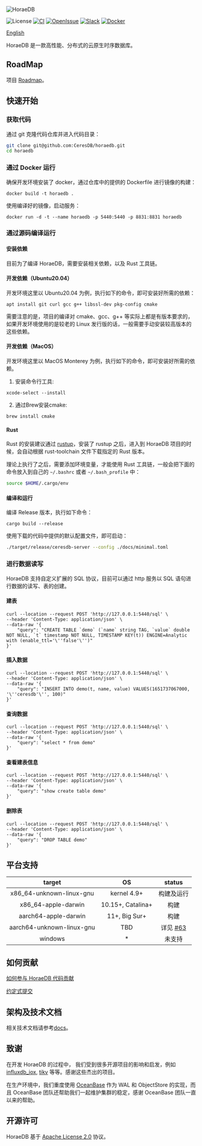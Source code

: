 ![HoraeDB](docs/logo/CeresDB.png)

![License](https://img.shields.io/badge/license-Apache--2.0-green.svg)
[![CI](https://github.com/CeresDB/horaedb/actions/workflows/ci.yml/badge.svg)](https://github.com/CeresDB/horaedb/actions/workflows/ci.yml)
[![OpenIssue](https://img.shields.io/github/issues/CeresDB/horaedb)](https://github.com/CeresDB/horaedb/issues)
[![Slack](https://badgen.net/badge/Slack/Join%20CeresDB/0abd59?icon=slack)](https://join.slack.com/t/ceresdbcommunity/shared_invite/zt-1dcbv8yq8-Fv8aVUb6ODTL7kxbzs9fnA)
[![Docker](https://img.shields.io/docker/v/ceresdb/ceresdb-server?logo=docker)](https://hub.docker.com/r/ceresdb/ceresdb-server)

[English](./README.md)

HoraeDB 是一款高性能、分布式的云原生时序数据库。

## RoadMap
项目 [Roadmap](https://ceresdb.github.io/docs/dev/roadmap.html)。

## 快速开始
### 获取代码
通过 git 克隆代码仓库并进入代码目录：
```bash
git clone git@github.com:CeresDB/horaedb.git
cd horaedb
```

### 通过 Docker 运行
确保开发环境安装了 docker，通过仓库中的提供的 Dockerfile 进行镜像的构建：
```shell
docker build -t horaedb .
```

使用编译好的镜像，启动服务：
```shell
docker run -d -t --name horaedb -p 5440:5440 -p 8831:8831 horaedb
```

### 通过源码编译运行
#### 安装依赖
目前为了编译 HoraeDB，需要安装相关依赖，以及 Rust 工具链。

#### 开发依赖（Ubuntu20.04）
开发环境这里以 Ubuntu20.04 为例，执行如下的命令，即可安装好所需的依赖：
```shell
apt install git curl gcc g++ libssl-dev pkg-config cmake
```

需要注意的是，项目的编译对 cmake、gcc、g++ 等实际上都是有版本要求的，如果开发环境使用的是较老的 Linux 发行版的话，一般需要手动安装较高版本的这些依赖。


#### 开发依赖（MacOS）
开发环境这里以 MacOS Monterey 为例，执行如下的命令，即可安装好所需的依赖。

1. 安装命令行工具:
```shell
xcode-select --install
```
2. 通过Brew安装cmake:
```shell
brew install cmake
```

#### Rust
Rust 的安装建议通过 [rustup](https://rustup.rs/)，安装了 rustup 之后，进入到 HoraeDB 项目的时候，会自动根据 rust-toolchain 文件下载指定的 Rust 版本。

理论上执行了之后，需要添加环境变量，才能使用 Rust 工具链，一般会把下面的命令放入到自己的 `~/.bashrc` 或者 `~/.bash_profile` 中：
```bash
source $HOME/.cargo/env
```

#### 编译和运行
编译 Release 版本，执行如下命令：
```
cargo build --release
```

使用下载的代码中提供的默认配置文件，即可启动：
```bash
./target/release/ceresdb-server --config ./docs/minimal.toml
```

### 进行数据读写
HoraeDB 支持自定义扩展的 SQL 协议，目前可以通过 http 服务以 SQL 语句进行数据的读写、表的创建。
#### 建表
```shell
curl --location --request POST 'http://127.0.0.1:5440/sql' \
--header 'Content-Type: application/json' \
--data-raw '{
    "query": "CREATE TABLE `demo` (`name` string TAG, `value` double NOT NULL, `t` timestamp NOT NULL, TIMESTAMP KEY(t)) ENGINE=Analytic with (enable_ttl='\''false'\'')"
}'
```

#### 插入数据
```shell
curl --location --request POST 'http://127.0.0.1:5440/sql' \
--header 'Content-Type: application/json' \
--data-raw '{
    "query": "INSERT INTO demo(t, name, value) VALUES(1651737067000, '\''ceresdb'\'', 100)"
}'
```

#### 查询数据
```shell
curl --location --request POST 'http://127.0.0.1:5440/sql' \
--header 'Content-Type: application/json' \
--data-raw '{
    "query": "select * from demo"
}'
```

#### 查看建表信息
```shell
curl --location --request POST 'http://127.0.0.1:5440/sql' \
--header 'Content-Type: application/json' \
--data-raw '{
    "query": "show create table demo"
}'
```

#### 删除表
```shell
curl --location --request POST 'http://127.0.0.1:5440/sql' \
--header 'Content-Type: application/json' \
--data-raw '{
    "query": "DROP TABLE demo"
}'
```

## 平台支持

|          target          |         OS        |         status        |
|:------------------------:|:-----------------:|:---------------------:|
| x86_64-unknown-linux-gnu |    kernel 4.9+    |       构建及运行        |
|    x86_64-apple-darwin   | 10.15+, Catalina+ |          构建          |
|    aarch64-apple-darwin  |   11+, Big Sur+   |          构建          |
| aarch64-unknown-linux-gnu|        TBD        | 详见 [#63](https://github.com/CeresDB/horaedb/issues/63)|
|         windows          |         *         |         未支持         |

## 如何贡献
[如何参与 HoraeDB 代码贡献](CONTRIBUTING.md)

[约定式提交](https://ceresdb.github.io/docs/cn/dev/conventional_commit)

## 架构及技术文档
相关技术文档请参考[docs](https://ceresdb.github.io/docs)。

## 致谢
在开发 HoraeDB 的过程中， 我们受到很多开源项目的影响和启发，例如  [influxdb_iox](https://github.com/influxdata/influxdb_iox), [tikv](https://github.com/tikv/tikv) 等等。感谢这些杰出的项目。

在生产环境中，我们重度使用 [OceanBase](https://github.com/oceanbase/oceanbase) 作为 WAL 和 ObjectStore 的实现，而且 OceanBase 团队还帮助我们一起维护集群的稳定，感谢 OceanBase 团队一直以来的帮助。

## 开源许可
HoraeDB 基于 [Apache License 2.0](./LICENSE) 协议。
